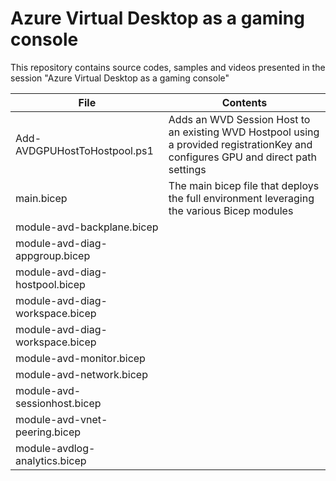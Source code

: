 #  Azure Virtual Desktop as a gaming console
This repository contains source codes, samples and videos presented in the session "Azure Virtual Desktop as a gaming console"

File | Contents
----------------- | -------------
Add-AVDGPUHostToHostpool.ps1 | Adds an WVD Session Host to an existing WVD Hostpool using a provided registrationKey and configures GPU and direct path settings
main.bicep | The main bicep file that deploys the full environment leveraging the various Bicep modules
module-avd-backplane.bicep | 
module-avd-diag-appgroup.bicep | 
module-avd-diag-hostpool.bicep |
module-avd-diag-workspace.bicep | 
module-avd-diag-workspace.bicep | 
module-avd-monitor.bicep |
module-avd-network.bicep |
module-avd-sessionhost.bicep |
module-avd-vnet-peering.bicep |
module-avdlog-analytics.bicep |

